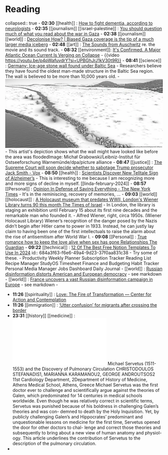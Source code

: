 # Reading
collapsed:: true
	- **02:30** [[health]] : [How to fight dementia, according to neurologists](https://www.cnn.com/2024/02/12/health/brain-checkup-wellness/index.html)
	- **02:35** [[journalism]] [[israel-palestine]] : [You should question much of what you read about the war in Gaza](https://thehill.com/opinion/international/4459125-you-should-question-much-of-what-you-read-about-the-war-in-gaza/)
	- **02:38** [[journalism]] [[world]] : [Decolonise How? | Biased Gaza coverage is the tip of a much larger media iceberg](https://www.thenewhumanitarian.org/column/2024/02/12/decolonise-how-biased-gaza-coverage-tip-of-media-iceberg)
	- **02:48** [[art]] : [The Sounds from Auschwitz](https://www.nationalreview.com/corner/the-sounds-from-auschwitz/) re. the movie and its sound track.
	- **08:32** [[environment]]: [It's Confirmed. A Major Atlantic Ocean Current Is Verging on Collapse](https://www.sciencealert.com/its-confirmed-a-major-atlantic-ocean-current-is-verging-on-collapse)
		- {{video https://youtu.be/p4pWafuvdrY?si=UPBGhJrJ1kV30t9R}}
	- **08:41** [[science]]  : [Germany: Ice-age stone wall found under Baltic Sea](https://www.dw.com/en/germany-ice-age-stone-wall-found-under-baltic-sea/a-68243132)
		- Researchers believe they have found the oldest man-made structure in the Baltic Sea region. The wall is believed to be more than 10,000 years old.
		- ![image.png](../assets/image_1707831732243_0.png)
		- This artist's depiction shows what the wall might have looked like before the area was floodedImage: Michał Grabowski/Leibniz-Institut für Ostseeforschung Warnemünde/dpa/picture alliance
	- **08:47** [[justice]] : [The Supreme Court will soon decide whether to sabotage Trump prosecutor Jack Smith - Vox](https://www.vox.com/scotus/2024/2/12/24070539/supreme-court-donald-trump-election-theft-jack-smith-immunity-stay-dc-circuit)
	- **08:50** [[health]] : [Scientists Discover New Telltale Sign of Alzheimer’s](https://scitechdaily.com/scientists-discover-new-telltale-sign-of-alzheimers/)
		- This is interesting to me because I am recognizing more and more signs of decline in myself. [[linda-february-2024]]
	- **08:57** [[Personal]] : [Opinion  In Defense of Saving Everything - The New York Times](https://www.nytimes.com/2024/02/12/opinion/memorabilia-nostalgia.html)
		- It's in the reminiscing, recovery of memories, ...
	- **09:03** [[world]] [[holocaust]] : [A Holocaust museum that predates WWII, London's Wiener Library turns 90 this month  The Times of Israel](https://www.timesofisrael.com/a-holocaust-museum-that-predates-wwii-londons-wiener-library-turns-90-this-month/)
		- In London, the library is staging an exhibition until February 15 about its first nine decades and the remarkable man who founded it.
		- Alfred Wiener, right, circa 1950s. (Wiener Holocaust Library)
		  Wiener’s recognition of the danger posed by the Nazis didn’t begin after Hitler came to power in 1933. Instead, he can justly lay claim to having been one of the first intellectuals to raise the alarm about the rise of antisemitism after World War I.
	- **09:08** [[Personal]] : [True romance how to keep the love alive when sex has gone  Relationships  The Guardian](https://www.theguardian.com/lifeandstyle/2024/feb/13/true-romance-how-to-keep-the-love-alive-when-sex-has-gone)
	- **09:22** [[technical]] : [12 Of The Best Free Notion Templates To Use In 2024](https://www.slashgear.com/1511228/best-free-notion-templates-2024/)
	  id:: 684a3f63-f6e6-49a4-9d23-37f0aa831c38
		- Try some of these.
		- Productivity Weekly Planner
		  Subscription Tracker
		  Reading List
		  Recipe Manager
		  StudyOS
		  Timesheet
		  Finance and Budgeting
		  Habit Tracker
		  Personal Media Manager
		  Jobs Dashboard
		  Daily Journal
	- [[world]] : [Russian disinformation distorts American and European democracy](https://www.economist.com/briefing/2018/02/22/russian-disinformation-distorts-american-and-european-democracy)
		- see markdown
	- [[world]] : [France uncovers a vast Russian disinformation campaign in Europe](https://www.economist.com/europe/2024/02/12/france-uncovers-a-vast-russian-disinformation-campaign-in-europe)
		- see markdown
		-
- **11:26** [[spirituality]] :  [Love: The Fire of Transformation — Center for Action and Contemplation](https://cac.org/daily-meditations/love-the-fire-of-transformation-2/)
- **11:26** [[immigration]] :  [‘Utter confusion’ for migrants after crossing the border](https://www.cnn.com/interactive/2024/02/world/migrant-crossing-california-cnnphotos/)
- **23:31** [[history]] [[medicine]] :  ![2009_5_373](../assets/2009_5_373.pdf)
  Michael Servetus (1511-1553) and the Discovery of Pulmonary Circulation
  CHRISTODOULOS STEFANADIS1, MARIANNA KARAMANOU2, GEORGE ANDROUTSOS2
  11st Cardiology Department, 2Department of History of Medicine, Athens Medical School, Athens, Greece
  Michael Servetus was the first doctor ever to challenge and scientifically argue against the theories of Galen, which predominated for 14 centuries in medical schools worldwide. Even though he was relatively correct in scientific terms, Servetus was punished because of his boldness in challenging Galen’s theories and was con- demned to death by the Holy Inquisition. Yet, by publicly challenging Galen’s and Hippocrates’ predominant and unquestionable lessons on medicine for the first time, Servetus opened the door for other doctors to chal- lenge and correct those theories and subsequently to bring about a new view of human anatomy and physiol- ogy. This article underlines the contribution of Servetus to the description of the pulmonary circulation.
-